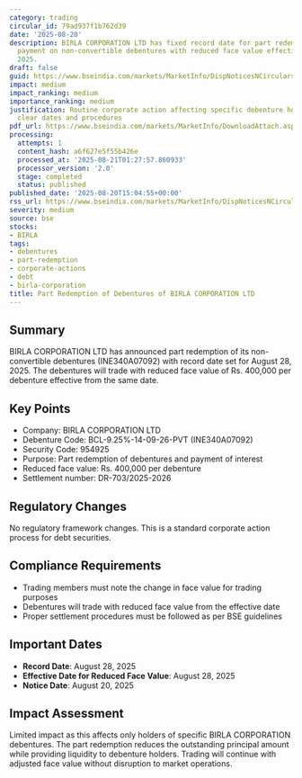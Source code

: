 ```yaml
---
category: trading
circular_id: 79ad937f1b762d39
date: '2025-08-20'
description: BIRLA CORPORATION LTD has fixed record date for part redemption and interest
  payment on non-convertible debentures with reduced face value effective August 28,
  2025.
draft: false
guid: https://www.bseindia.com/markets/MarketInfo/DispNoticesNCirculars.aspx?Noticeid={6710619A-8A60-4B72-9177-5D24DF5B27A6}&noticeno=20250820-53&dt=08/20/2025&icount=53&totcount=60&flag=0
impact: medium
impact_ranking: medium
importance_ranking: medium
justification: Routine corporate action affecting specific debenture holders with
  clear dates and procedures
pdf_url: https://www.bseindia.com/markets/MarketInfo/DownloadAttach.aspx?id=20250820-53&attachedId=
processing:
  attempts: 1
  content_hash: a6f627e5f55b426e
  processed_at: '2025-08-21T01:27:57.860933'
  processor_version: '2.0'
  stage: completed
  status: published
published_date: '2025-08-20T15:04:55+00:00'
rss_url: https://www.bseindia.com/markets/MarketInfo/DispNoticesNCirculars.aspx?Noticeid={6710619A-8A60-4B72-9177-5D24DF5B27A6}&noticeno=20250820-53&dt=08/20/2025&icount=53&totcount=60&flag=0
severity: medium
source: bse
stocks:
- BIRLA
tags:
- debentures
- part-redemption
- corporate-actions
- debt
- birla-corporation
title: Part Redemption of Debentures of BIRLA CORPORATION LTD
---
```


## Summary

BIRLA CORPORATION LTD has announced part redemption of its non-convertible debentures (INE340A07092) with record date set for August 28, 2025. The debentures will trade with reduced face value of Rs. 400,000 per debenture effective from the same date.

## Key Points

- Company: BIRLA CORPORATION LTD
- Debenture Code: BCL-9.25%-14-09-26-PVT (INE340A07092)
- Security Code: 954925
- Purpose: Part redemption of debentures and payment of interest
- Reduced face value: Rs. 400,000 per debenture
- Settlement number: DR-703/2025-2026

## Regulatory Changes

No regulatory framework changes. This is a standard corporate action process for debt securities.

## Compliance Requirements

- Trading members must note the change in face value for trading purposes
- Debentures will trade with reduced face value from the effective date
- Proper settlement procedures must be followed as per BSE guidelines

## Important Dates

- **Record Date**: August 28, 2025
- **Effective Date for Reduced Face Value**: August 28, 2025
- **Notice Date**: August 20, 2025

## Impact Assessment

Limited impact as this affects only holders of specific BIRLA CORPORATION debentures. The part redemption reduces the outstanding principal amount while providing liquidity to debenture holders. Trading will continue with adjusted face value without disruption to market operations.